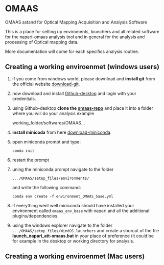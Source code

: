 # OMAAS
OMAAS astand for Optical Mapping Acquisition and Analysis Software


This is a place for setting up enviroments, lounchers and all related software for the napari-omaas analysis tool and in general for the analysis and processing of Optical mapping data.

More documentation will come for each specifics analysis routine.

## Creating a working enviroenmet (windows users)

1. if you come from windows world, please download and **install git** from the official website [download-git].


2. now download and install [Github-desktop] and login with your credentials.

3. using Github-desktop **clone the [omaas-repo]** and place it into a folder where you will do your analysis example <br>

    working_folder/softwares/OMAAS...


4. **install minicoda** from here [download-miniconda].

5. open miniconda prompt and type: <br>

    ```conda init```

6. restart the prompt

7. uning the miniconda prompt navigate to the folder <br>

    ```.../OMAAS/setup_files/environments/```

    and write the following command: <br>

    ```conda env create -f environment_OMAAS_base.yml```

8. if everything went well miniconda should have installed your environment called ```omaas_env_base``` with napari and all the additional plugins/dependencies.

9. using the windows explorer navigate to the folder ```.../OMAAS/setup_files/WindOS_launchers``` and create a shorcut of the file **launch_napari_att-omaas.bat** in your place of preference (it could be for example in the desktop or working directory for analysis.



[download-git]: https://git-scm.com/download/win
[download-miniconda]: https://docs.conda.io/en/latest/miniconda.html
[Github-desktop]: https://desktop.github.com/
[omaas-repo]: https://github.com/rjlopez2/OMAAS


## Creating a working enviroenmet (Mac users)
